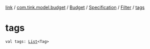 [link](../../../../index.md) / [com.tink.model.budget](../../../index.md) / [Budget](../../index.md) / [Specification](../index.md) / [Filter](index.md) / [tags](./tags.md)

# tags

`val tags: `[`List`](https://kotlinlang.org/api/latest/jvm/stdlib/kotlin.collections/-list/index.html)`<Tag>`